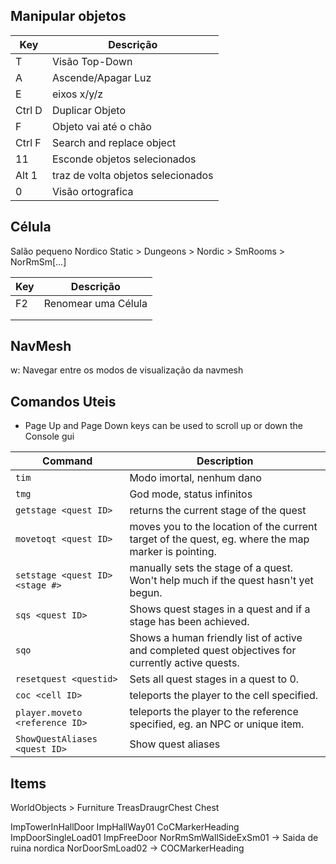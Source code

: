 ## Manipular objetos
|Key        | Descrição 
|-----------|---------------------
|T          | Visão Top-Down  
|A          |   Ascende/Apagar Luz 
|E          |  eixos x/y/z
|Ctrl D     | Duplicar Objeto   
|F          | Objeto vai até o chão
|Ctrl F     | Search and replace object   
|11         | Esconde objetos selecionados 
|Alt 1      | traz de volta objetos selecionados  
| 0          |   Visão ortografica








## Célula 

Salão pequeno Nordico
Static > Dungeons > Nordic > SmRooms > NorRmSm[...]


|Key    | Descrição 
|-------|---------------------
|F2     | Renomear uma Célula   
|       | 
|       |   

## NavMesh

w:  Navegar entre os modos de visualização da navmesh


## Comandos Uteis

* Page Up and Page Down keys can be used to scroll up or down the Console gui

|Command                              | Description 
|-------------------------------------|---------------------
| `tim`                               | Modo imortal, nenhum dano
|`tmg`                                |    God mode, status infinitos
|`getstage <quest ID>`                | returns the current stage of the quest
|`movetoqt <quest ID>`                | moves you to the location of the current target of the quest, eg. where the map marker is pointing.
|`setstage <quest ID> <stage #>`      | manually sets the stage of a quest. Won't help much if the quest hasn't yet begun.
|`sqs <quest ID>`                     | Shows quest stages in a quest and if a stage has been achieved.
|`sqo`                                | Shows a human friendly list of active and completed quest objectives for currently active quests.
|`resetquest <questid>`               | Sets all quest stages in a quest to 0.
|`coc <cell ID>`                      | teleports the player to the cell specified.
|`player.moveto <reference ID>`       | teleports the player to the reference specified, eg. an NPC or unique item.
| `ShowQuestAliases <quest ID>`       | Show quest aliases


##  Items

WorldObjects > Furniture
TreasDraugrChest    Chest

ImpTowerInHallDoor
ImpHallWay01
CoCMarkerHeading
ImpDoorSingleLoad01
ImpFreeDoor
NorRmSmWallSideExSm01 	-> Saida de ruina nordica
NorDoorSmLoad02		-> 
COCMarkerHeading